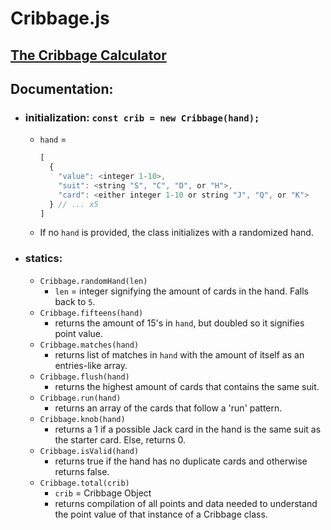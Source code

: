 # Cribbage.js

## [The Cribbage Calculator](https://htmlpreview.github.io/?https://github.com/EthanThatOneKid/math/blob/master/cribbage/demo/index.html)

## Documentation:
* ### initialization: `const crib = new Cribbage(hand);`
  * `hand` =
    ```javascript
    [
      {
        "value": <integer 1-10>,
        "suit": <string "S", "C", "D", or "H">,
        "card": <either integer 1-10 or string "J", "Q", or "K">
      } // ... x5
    ]
    ```
  * If no `hand` is provided, the class initializes with a randomized hand.
* ### statics:
  * `Cribbage.randomHand(len)`
    * `len` = integer signifying the amount of cards in the hand. Falls back to `5`.
  * `Cribbage.fifteens(hand)`
    * returns the amount of 15's in `hand`, but doubled so it signifies point value.
  * `Cribbage.matches(hand)`
    * returns list of matches in `hand` with the amount of itself as an entries-like array.
  * `Cribbage.flush(hand)`
    * returns the highest amount of cards that contains the same suit.
  * `Cribbage.run(hand)`
    * returns an array of the cards that follow a 'run' pattern.
  * `Cribbage.knob(hand)`
    * returns a 1 if a possible Jack card in the hand is the same suit as the starter card. Else, returns 0.
  * `Cribbage.isValid(hand)`
    * returns true if the hand has no duplicate cards and otherwise returns false.
  * `Cribbage.total(crib)`
    * `crib` = Cribbage Object
    * returns compilation of all points and data needed to understand the point value of that instance of a Cribbage class.
